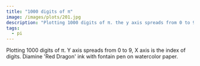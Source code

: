```yaml
---
title: "1000 digits of π"
image: /images/plots/201.jpg
description: "Plotting 1000 digits of π. the y axis spreads from 0 to 9, the x axis is the index of digits."
tags:
  - pi
---
```


Plotting 1000 digits of π. Y axis spreads from 0 to 9, X axis is the index of digits. Diamine 'Red Dragon' ink with fontain pen on watercolor paper.
